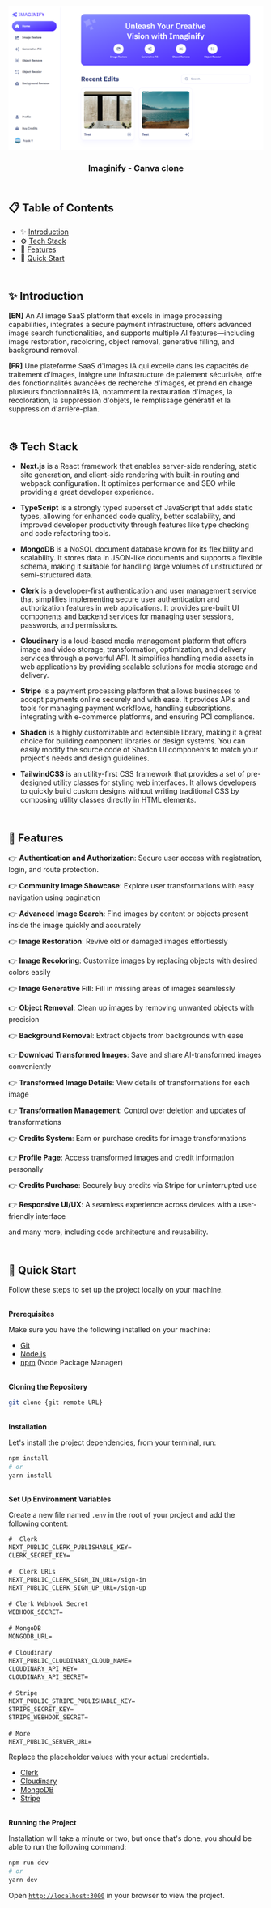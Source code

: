 <div align="center">
    <a href="https://imaginify-fv.vercel.app" target="_blank">
      <img src="public/preview.webp" alt="Project Banner">
    </a>
  <h3 align="center">Imaginify - Canva clone</h3>
</div>

##  <br /> 📋 <a name="table">Table of Contents</a>

- ✨ [Introduction](#introduction)
- ⚙️ [Tech Stack](#tech-stack)
- 📝 [Features](#features)
- 🚀 [Quick Start](#quick-start)

##  <br /> <a name="introduction">✨ Introduction</a>

**[EN]** An AI image SaaS platform that excels in image processing capabilities, integrates a secure payment infrastructure, offers advanced image search functionalities, and supports multiple AI features—including image restoration, recoloring, object removal, generative filling, and background removal.

**[FR]** Une plateforme SaaS d'images IA qui excelle dans les capacités de traitement d'images, intègre une infrastructure de paiement sécurisée, offre des fonctionnalités avancées de recherche d'images, et prend en charge plusieurs fonctionnalités IA, notamment la restauration d'images, la recoloration, la suppression d'objets, le remplissage génératif et la suppression d'arrière-plan.

##  <br /> <a name="tech-stack">⚙️ Tech Stack</a>

- **Next.js** is a React framework that enables server-side rendering, static site generation, and client-side rendering with built-in routing and webpack configuration. It optimizes performance and SEO while providing a great developer experience.

- **TypeScript** is a strongly typed superset of JavaScript that adds static types, allowing for enhanced code quality, better scalability, and improved developer productivity through features like type checking and code refactoring tools.

- **MongoDB** is a NoSQL document database known for its flexibility and scalability. It stores data in JSON-like documents and supports a flexible schema, making it suitable for handling large volumes of unstructured or semi-structured data.

- **Clerk** is a developer-first authentication and user management service that simplifies implementing secure user authentication and authorization features in web applications. It provides pre-built UI components and backend services for managing user sessions, passwords, and permissions.

- **Cloudinary** is a loud-based media management platform that offers image and video storage, transformation, optimization, and delivery services through a powerful API. It simplifies handling media assets in web applications by providing scalable solutions for media storage and delivery.

- **Stripe** is a payment processing platform that allows businesses to accept payments online securely and with ease. It provides APIs and tools for managing payment workflows, handling subscriptions, integrating with e-commerce platforms, and ensuring PCI compliance.

- **Shadcn** is a highly customizable and extensible library, making it a great choice for building component libraries or design systems. You can easily modify the source code of Shadcn UI components to match your project's needs and design guidelines.

- **TailwindCSS** is an utility-first CSS framework that provides a set of pre-designed utility classes for styling web interfaces. It allows developers to quickly build custom designs without writing traditional CSS by composing utility classes directly in HTML elements.

## <br/> <a name="features">📝 Features</a>

👉 **Authentication and Authorization**: Secure user access with registration, login, and route protection.

👉 **Community Image Showcase**: Explore user transformations with easy navigation using pagination

👉 **Advanced Image Search**: Find images by content or objects present inside the image quickly and accurately

👉 **Image Restoration**: Revive old or damaged images effortlessly

👉 **Image Recoloring**: Customize images by replacing objects with desired colors easily

👉 **Image Generative Fill**: Fill in missing areas of images seamlessly

👉 **Object Removal**: Clean up images by removing unwanted objects with precision

👉 **Background Removal**: Extract objects from backgrounds with ease

👉 **Download Transformed Images**: Save and share AI-transformed images conveniently

👉 **Transformed Image Details**: View details of transformations for each image

👉 **Transformation Management**: Control over deletion and updates of transformations

👉 **Credits System**: Earn or purchase credits for image transformations

👉 **Profile Page**: Access transformed images and credit information personally

👉 **Credits Purchase**: Securely buy credits via Stripe for uninterrupted use

👉 **Responsive UI/UX**: A seamless experience across devices with a user-friendly interface


and many more, including code architecture and reusability.

## <br /> <a name="quick-start">🚀 Quick Start</a>

Follow these steps to set up the project locally on your machine.

<br/>**Prerequisites**

Make sure you have the following installed on your machine:

- [Git](https://git-scm.com/)
- [Node.js](https://nodejs.org/en)
- [npm](https://www.npmjs.com/) (Node Package Manager)

<br/>**Cloning the Repository**

```bash
git clone {git remote URL}
```

<br/>**Installation**

Let's install the project dependencies, from your terminal, run:

```bash
npm install
# or
yarn install
```

<br/>**Set Up Environment Variables**

Create a new file named `.env` in the root of your project and add the following content:

```env
#  Clerk
NEXT_PUBLIC_CLERK_PUBLISHABLE_KEY=
CLERK_SECRET_KEY=

#  Clerk URLs
NEXT_PUBLIC_CLERK_SIGN_IN_URL=/sign-in
NEXT_PUBLIC_CLERK_SIGN_UP_URL=/sign-up

# Clerk Webhook Secret
WEBHOOK_SECRET=

# MongoDB
MONGODB_URL=

# Cloudinary
NEXT_PUBLIC_CLOUDINARY_CLOUD_NAME=
CLOUDINARY_API_KEY=
CLOUDINARY_API_SECRET=

# Stripe
NEXT_PUBLIC_STRIPE_PUBLISHABLE_KEY=
STRIPE_SECRET_KEY=
STRIPE_WEBHOOK_SECRET=

# More
NEXT_PUBLIC_SERVER_URL=
```

Replace the placeholder values with your actual credentials. 
- [Clerk](https://dashboard.clerk.com)
- [Cloudinary](https://console.cloudinary.com)
- [MongoDB](https://cloud.mongodb.com)
- [Stripe](https://dashboard.stripe.com)


<br/>**Running the Project**

Installation will take a minute or two, but once that's done, you should be able to run the following command:

```bash
npm run dev
# or
yarn dev
```

Open [`http://localhost:3000`](http://localhost:3000) in your browser to view the project.


